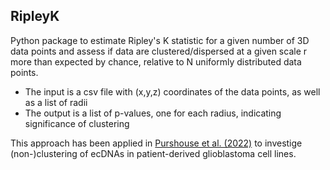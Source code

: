 ## RipleyK

Python package to estimate Ripley's K statistic for a given number of 3D data points and assess if data are clustered/dispersed at a given scale r more than expected by chance, relative to N uniformly distributed data points.

- The input is a csv file with (x,y,z) coordinates of the data points, as well as a list of radii
- The output is a list of p-values, one for each radius, indicating significance of clustering

This approach has been applied in [Purshouse et al. (2022)](https://www.biorxiv.org/content/10.1101/2022.01.29.478046v1) to investige (non-)clustering of ecDNAs in patient-derived glioblastoma cell lines.